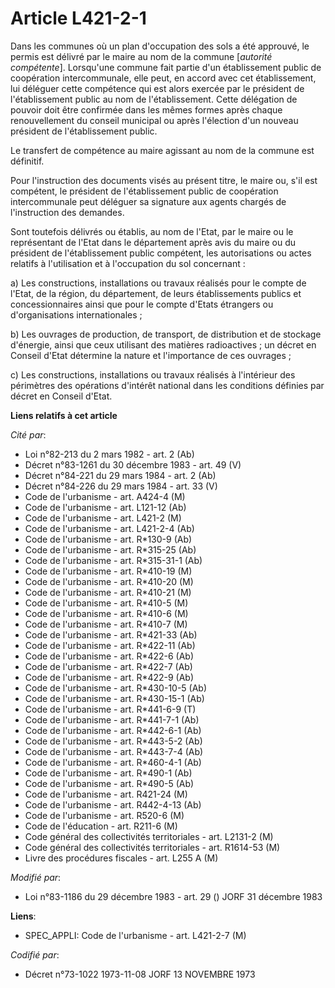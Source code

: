 # Article L421-2-1

Dans les communes où un plan d'occupation des sols a été approuvé, le permis est délivré par le maire au nom de la commune
[*autorité compétente*]. Lorsqu'une commune fait partie d'un établissement public de coopération intercommunale, elle peut,
en accord avec cet établissement, lui déléguer cette compétence qui est alors exercée par le président de l'établissement
public au nom de l'établissement. Cette délégation de pouvoir doit être confirmée dans les mêmes formes après chaque
renouvellement du conseil municipal ou après l'élection d'un nouveau président de l'établissement public.

Le transfert de compétence au maire agissant au nom de la commune est définitif.

Pour l'instruction des documents visés au présent titre, le maire ou, s'il est compétent, le président de l'établissement
public de coopération intercommunale peut déléguer sa signature aux agents chargés de l'instruction des demandes.

Sont toutefois délivrés ou établis, au nom de l'Etat, par le maire ou le représentant de l'Etat dans le département après
avis du maire ou du président de l'établissement public compétent, les autorisations ou actes relatifs à l'utilisation et à
l'occupation du sol concernant :

a) Les constructions, installations ou travaux réalisés pour le compte de l'Etat, de la région, du département, de leurs
établissements publics et concessionnaires ainsi que pour le compte d'Etats étrangers ou d'organisations internationales ;

b) Les ouvrages de production, de transport, de distribution et de stockage d'énergie, ainsi que ceux utilisant des matières
radioactives ; un décret en Conseil d'Etat détermine la nature et l'importance de ces ouvrages ;

c) Les constructions, installations ou travaux réalisés à l'intérieur des périmètres des opérations d'intérêt national dans
les conditions définies par décret en Conseil d'Etat.

**Liens relatifs à cet article**

_Cité par_:

  - Loi n°82-213 du 2 mars 1982 - art. 2 (Ab)
  - Décret n°83-1261 du 30 décembre 1983 - art. 49 (V)
  - Décret n°84-221 du 29 mars 1984 - art. 2 (Ab)
  - Décret n°84-226 du 29 mars 1984 - art. 33 (V)
  - Code de l'urbanisme - art. A424-4 (M)
  - Code de l'urbanisme - art. L121-12 (Ab)
  - Code de l'urbanisme - art. L421-2 (M)
  - Code de l'urbanisme - art. L421-2-4 (Ab)
  - Code de l'urbanisme - art. R*130-9 (Ab)
  - Code de l'urbanisme - art. R*315-25 (Ab)
  - Code de l'urbanisme - art. R*315-31-1 (Ab)
  - Code de l'urbanisme - art. R*410-19 (M)
  - Code de l'urbanisme - art. R*410-20 (M)
  - Code de l'urbanisme - art. R*410-21 (M)
  - Code de l'urbanisme - art. R*410-5 (M)
  - Code de l'urbanisme - art. R*410-6 (M)
  - Code de l'urbanisme - art. R*410-7 (M)
  - Code de l'urbanisme - art. R*421-33 (Ab)
  - Code de l'urbanisme - art. R*422-11 (Ab)
  - Code de l'urbanisme - art. R*422-6 (Ab)
  - Code de l'urbanisme - art. R*422-7 (Ab)
  - Code de l'urbanisme - art. R*422-9 (Ab)
  - Code de l'urbanisme - art. R*430-10-5 (Ab)
  - Code de l'urbanisme - art. R*430-15-1 (Ab)
  - Code de l'urbanisme - art. R*441-6-9 (T)
  - Code de l'urbanisme - art. R*441-7-1 (Ab)
  - Code de l'urbanisme - art. R*442-6-1 (Ab)
  - Code de l'urbanisme - art. R*443-5-2 (Ab)
  - Code de l'urbanisme - art. R*443-7-4 (Ab)
  - Code de l'urbanisme - art. R*460-4-1 (Ab)
  - Code de l'urbanisme - art. R*490-1 (Ab)
  - Code de l'urbanisme - art. R*490-5 (Ab)
  - Code de l'urbanisme - art. R421-24 (M)
  - Code de l'urbanisme - art. R442-4-13 (Ab)
  - Code de l'urbanisme - art. R520-6 (M)
  - Code de l'éducation - art. R211-6 (M)
  - Code général des collectivités territoriales - art. L2131-2 (M)
  - Code général des collectivités territoriales - art. R1614-53 (M)
  - Livre des procédures fiscales - art. L255 A (M)

_Modifié par_:

  - Loi n°83-1186 du 29 décembre 1983 - art. 29 () JORF 31 décembre 1983

**Liens**:

  - SPEC_APPLI: Code de l'urbanisme - art. L421-2-7 (M)

_Codifié par_:

  - Décret n°73-1022 1973-11-08 JORF 13 NOVEMBRE 1973
